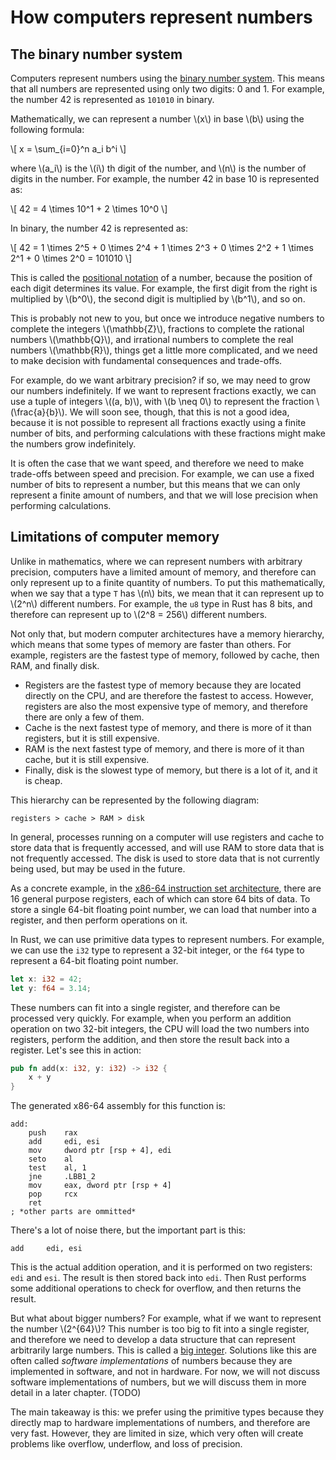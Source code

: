 # How computers represent numbers

## The binary number system

Computers represent numbers using the [binary number system](https://en.wikipedia.org/wiki/Binary_number). This means that all numbers are represented using only two digits: 0 and 1. For example, the number 42 is represented as `101010` in binary.

Mathematically, we can represent a number \\(x\\) in base \\(b\\) using the following formula:

\\[
x = \sum_{i=0}^n a_i b^i
\\]

where \\(a_i\\) is the \\(i\\) th digit of the number, and \\(n\\) is the number of digits in the number. For example, the number 42 in base 10 is represented as:

\\[
42 = 4 \times 10^1 + 2 \times 10^0
\\]

In binary, the number 42 is represented as:

\\[
42 = 1 \times 2^5 + 0 \times 2^4 + 1 \times 2^3 + 0 \times 2^2 + 1 \times 2^1 + 0 \times 2^0 = 101010
\\]

This is called the [positional notation](https://en.wikipedia.org/wiki/Positional_notation) of a number, because the position of each digit determines its value. For example, the first digit from the right is multiplied by \\(b^0\\), the second digit is multiplied by \\(b^1\\), and so on.

This is probably not new to you, but once we introduce negative numbers to complete the integers \\(\mathbb{Z}\\), fractions to complete the rational numbers \\(\mathbb{Q}\\), and irrational numbers to complete the real numbers \\(\mathbb{R}\\), things get a little more complicated, and we need to make decision with fundamental consequences and trade-offs.

For example, do we want arbitrary precision? if so, we may need to grow our numbers indefinitely. If we want to represent fractions exactly, we can use a tuple of integers \\((a, b)\\), with \\(b \neq 0\\) to represent the fraction \\(\frac{a}{b}\\). We will soon see, though, that this is not a good idea, because it is not possible to represent all fractions exactly using a finite number of bits, and performing calculations with these fractions might make the numbers grow indefinitely.

It is often the case that we want speed, and therefore we need to make trade-offs between speed and precision. For example, we can use a fixed number of bits to represent a number, but this means that we can only represent a finite amount of numbers, and that we will lose precision when performing calculations.

## Limitations of computer memory

Unlike in mathematics, where we can represent numbers with arbitrary precision, computers have a limited amount of memory, and therefore can only represent up to a finite quantity of numbers. To put this mathematically, when we say that a type `T` has \\(n\\) bits, we mean that it can represent up to \\(2^n\\) different numbers. For example, the `u8` type in Rust has 8 bits, and therefore can represent up to \\(2^8 = 256\\) different numbers.

Not only that, but modern computer architectures have a memory hierarchy, which means that some types of memory are faster than others. For example, registers are the fastest type of memory, followed by cache, then RAM, and finally disk.

- Registers are the fastest type of memory because they are located directly on the CPU, and are therefore the fastest to access. However, registers are also the most expensive type of memory, and therefore there are only a few of them.
- Cache is the next fastest type of memory, and there is more of it than registers, but it is still expensive.
- RAM is the next fastest type of memory, and there is more of it than cache, but it is still expensive.
- Finally, disk is the slowest type of memory, but there is a lot of it, and it is cheap.

This hierarchy can be represented by the following diagram:

```text
registers > cache > RAM > disk
```

In general, processes running on a computer will use registers and cache to store data that is frequently accessed, and will use RAM to store data that is not frequently accessed. The disk is used to store data that is not currently being used, but may be used in the future.

As a concrete example, in the [x86-64 instruction set architecture](https://en.wikipedia.org/wiki/X86-64), there are 16 general purpose registers, each of which can store 64 bits of data.
To store a single 64-bit floating point number, we can load that number into a register, and then perform operations on it.

In Rust, we can use primitive data types to represent numbers. For example, we can use the `i32` type to represent a 32-bit integer, or the `f64` type to represent a 64-bit floating point number.

```rust
let x: i32 = 42;
let y: f64 = 3.14;
```

These numbers can fit into a single register, and therefore can be processed very quickly. For example, when you perform an addition operation on two 32-bit integers, the CPU will load the two numbers into registers, perform the addition, and then store the result back into a register. Let's see this in action:

```rust
pub fn add(x: i32, y: i32) -> i32 {
    x + y
}
```

The generated x86-64 assembly for this function is:

```x86asm
add:
    push    rax
    add     edi, esi
    mov     dword ptr [rsp + 4], edi
    seto    al
    test    al, 1
    jne     .LBB1_2
    mov     eax, dword ptr [rsp + 4]
    pop     rcx
    ret
; *other parts are ommitted*
```

There's a lot of noise there, but the important part is this:

```x86asm
add     edi, esi
```

This is the actual addition operation, and it is performed on two registers: `edi` and `esi`. The result is then stored back into `edi`.
Then Rust performs some additional operations to check for overflow, and then returns the result.

But what about bigger numbers? For example, what if we want to represent the number \\(2^{64}\\)? This number is too big to fit into a single register, and therefore we need to develop a data structure that can represent arbitrarily large numbers. This is called a [big integer](https://en.wikipedia.org/wiki/Arbitrary-precision_arithmetic#Arbitrary-precision_integers). Solutions like this are often called *software implementations* of numbers because they are implemented in software, and not in hardware. For now, we will not discuss software implementations of numbers, but we will discuss them in more detail in a later chapter. (TODO)

The main takeaway is this: we prefer using the primitive types because they directly map to hardware implementations of numbers, and therefore are very fast. However, they are limited in size, which very often will create problems like overflow, underflow, and loss of precision.
